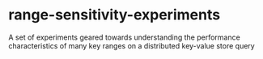 # range-sensitivity-experiments
A set of experiments geared towards understanding the performance characteristics of many key ranges on a distributed key-value store query

